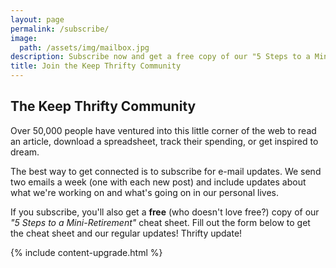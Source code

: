 ```yaml
---
layout: page
permalink: /subscribe/
image:
  path: /assets/img/mailbox.jpg
description: Subscribe now and get a free copy of our "5 Steps to a Mini-Retirement" cheat sheet.
title: Join the Keep Thrifty Community
---
```


## The Keep Thrifty Community

Over 50,000 people have ventured into this little corner of the web to read an article, download a spreadsheet, track their spending, or get inspired to dream.

The best way to get connected is to subscribe for e-mail updates. We send two emails a week (one with each new post) and include updates about what we're working on and what's going on in our personal lives.

If you subscribe, you'll also get a __free__ (who doesn't love free?) copy of our _"5 Steps to a Mini-Retirement"_ cheat sheet. Fill out the form below to get the cheat sheet and our regular updates! Thrifty update!

<div class="boxed">
{% include content-upgrade.html %}
</div>
